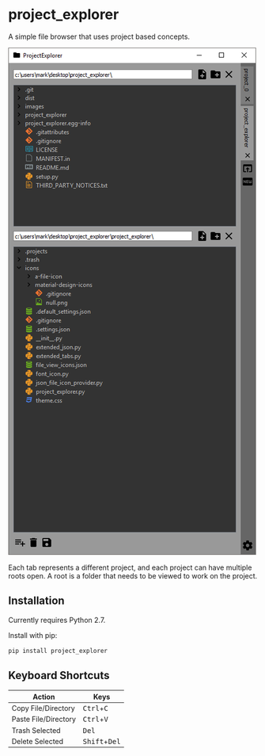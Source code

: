 # project_explorer
A simple file browser that uses project based concepts.

![alt text](images/screenshot_1.png "Screenshot")

Each tab represents a different project, and each project can have multiple roots open. A root is a folder that needs to be viewed to work on the project.

## Installation

Currently requires Python 2.7.

Install with pip:

```bash
pip install project_explorer
```

## Keyboard Shortcuts

| Action               | Keys                            |
| -------------------- | ------------------------------- |
| Copy File/Directory  | <kbd>Ctrl</kbd>+<kbd>C</kbd>    |
| Paste File/Directory | <kbd>Ctrl</kbd>+<kbd>V</kbd>    |
| Trash Selected       | <kbd>Del</kbd>                  |
| Delete Selected      | <kbd>Shift</kbd>+<kbd>Del</kbd> |
